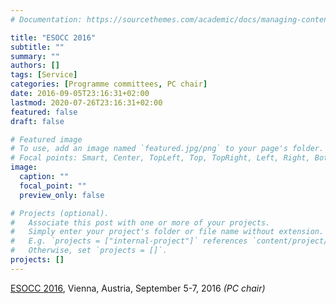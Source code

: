 ```yaml
---
# Documentation: https://sourcethemes.com/academic/docs/managing-content/

title: "ESOCC 2016"
subtitle: ""
summary: ""
authors: []
tags: [Service]
categories: [Programme committees, PC chair]
date: 2016-09-05T23:16:31+02:00
lastmod: 2020-07-26T23:16:31+02:00
featured: false
draft: false

# Featured image
# To use, add an image named `featured.jpg/png` to your page's folder.
# Focal points: Smart, Center, TopLeft, Top, TopRight, Left, Right, BottomLeft, Bottom, BottomRight.
image:
  caption: ""
  focal_point: ""
  preview_only: false

# Projects (optional).
#   Associate this post with one or more of your projects.
#   Simply enter your project's folder or file name without extension.
#   E.g. `projects = ["internal-project"]` references `content/project/deep-learning/index.md`.
#   Otherwise, set `projects = []`.
projects: []
---
```

[ESOCC 2016](http://esocc2016.eu), Vienna, Austria, September 5-7, 2016 *(PC chair)*
